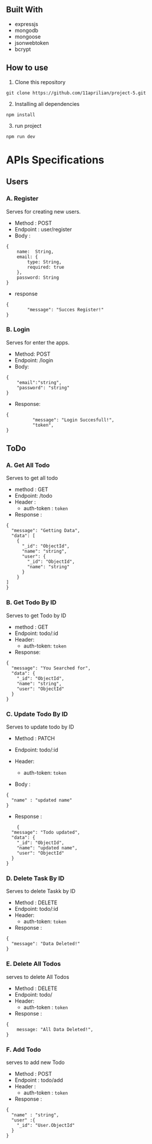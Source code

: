 ## Built With

- expressjs
- mongodb
- mongoose
- jsonwebtoken
- bcrypt

## How to use

1. Clone this repository

```
git clone https://github.com/11aprilian/project-5.git
```

2. Installing all dependencies

```
npm install
```

3. run project

```
npm run dev
```

# APIs Specifications

## Users

### A. Register

Serves for creating new users.

- Method : POST
- Endpoint : user/register
- Body :

```
{
    name:  String,
    email: {
        type: String,
        required: true
    },
    password: String
}
```

- response

```
{
        "message": "Succes Register!"
}
```

### B. Login

Serves for enter the apps.

- Method: POST
- Endpoint: /login
- Body:

```
{
    "email":"string",
    "password": "string"
}
```

- Response:

```
{
          "message": "Login Succesfull!",
          "token",
}
```

## ToDo

### A. Get All Todo

Serves to get all todo

- method : GET
- Endpoint: /todo
- Header :
  - auth-token : `token`
- Response :

```
{
  "message": "Getting Data",
  "data": [
    {
      "_id": "ObjectId",
      "name": "string",
      "user": {
        "_id": "ObjectId",
        "name": "string"
      }
    }
]
}
```

### B. Get Todo By ID

Serves to get Todo by ID

- method : GET
- Endpoint: todo/:id
- Header:
  - auth-token: `token`
- Response:

```
{
  "message": "You Searched for",
  "data": {
    "_id": "ObjectId",
    "name": "string",
    "user": "ObjectId"
  }
}
```

### C. Update Todo By ID

Serves to update todo by ID

- Method : PATCH
- Endpoint: todo/:id
- Header:
  - auth-token: `token`

- Body : 
```
{
  "name" : "updated name"
}

```  
- Response :

```
    {
  "message": "Todo updated",
  "data": {
    "_id": "ObjectId",
    "name": "updated name",
    "user": "ObjectId"
  }
}
```

### D. Delete Task By ID

Serves to delete Taskk by ID

- Method : DELETE
- Endpoint: todo/:id
- Header:
  - auth-token: `token`
- Response :

```
{
  "message": "Data Deleted!"
}
```

### E. Delete All Todos

serves to delete All Todos

- Method : DELETE
- Endpoint: todo/
- Header:
  - auth-token : `token`
- Response :

```
{
    message: "All Data Deleted!",
}
```

### F. Add Todo

serves to add new Todo

- Method : POST
- Endpoint : todo/add
- Header : 
  - auth-token : `token`
- Response : 

```
{
  "name" : "string",
  "user" :{
    "_id": "User.ObjectId"
  }
}
```